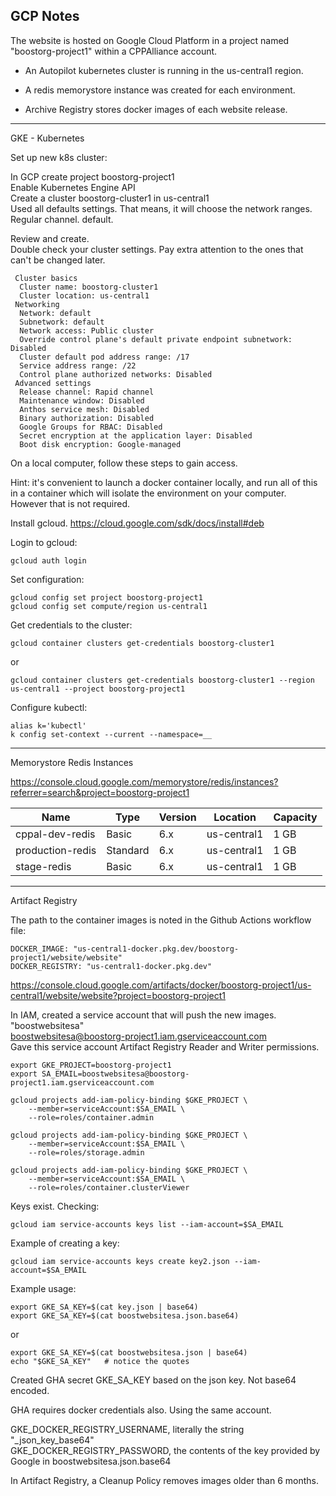 <!--
Copyright (c) 2024 The C++ Alliance, Inc. (https://cppalliance.org)

Distributed under the Boost Software License, Version 1.0. (See accompanying
file LICENSE_1_0.txt or copy at http://www.boost.org/LICENSE_1_0.txt)

Official repository: https://github.com/boostorg/website-v2
-->

## GCP Notes

The website is hosted on Google Cloud Platform in a project named "boostorg-project1" within a CPPAlliance account.

- An Autopilot kubernetes cluster is running in the us-central1 region.

- A redis memorystore instance was created for each environment.

- Archive Registry stores docker images of each website release.

---

GKE - Kubernetes

Set up new k8s cluster:

In GCP create project boostorg-project1  
Enable Kubernetes Engine API  
Create a cluster boostorg-cluster1 in us-central1  
Used all defaults settings. That means, it will choose the network ranges.  
Regular channel. default.  

Review and create.    
Double check your cluster settings. Pay extra attention to the ones that can't be changed later.  

```
 Cluster basics
  Cluster name: boostorg-cluster1 
  Cluster location: us-central1 
 Networking
  Network: default
  Subnetwork: default
  Network access: Public cluster 
  Override control plane's default private endpoint subnetwork: Disabled
  Cluster default pod address range: /17 
  Service address range: /22 
  Control plane authorized networks: Disabled
 Advanced settings
  Release channel: Rapid channel
  Maintenance window: Disabled
  Anthos service mesh: Disabled 
  Binary authorization: Disabled
  Google Groups for RBAC: Disabled
  Secret encryption at the application layer: Disabled
  Boot disk encryption: Google-managed
``` 

On a local computer, follow these steps to gain access.  

Hint: it's convenient to launch a docker container locally, and run all of this in a container which will isolate the environment on your computer. However that is not required.  

Install gcloud. https://cloud.google.com/sdk/docs/install#deb

Login to gcloud:

```
gcloud auth login
```

Set configuration: 

```
gcloud config set project boostorg-project1
gcloud config set compute/region us-central1
```

Get credentials to the cluster:

```
gcloud container clusters get-credentials boostorg-cluster1
```

or

```
gcloud container clusters get-credentials boostorg-cluster1 --region us-central1 --project boostorg-project1
```

Configure kubectl:

```
alias k='kubectl'
k config set-context --current --namespace=__
```

---

Memorystore Redis Instances

https://console.cloud.google.com/memorystore/redis/instances?referrer=search&project=boostorg-project1

| Name | Type | Version | Location | Capacity |
| ---- | ---- | ------- | -------- | -------- |
| cppal-dev-redis | Basic | 6.x | us-central1 | 1 GB |
| production-redis | Standard |	6.x | us-central1 | 1 GB |
| stage-redis |	Basic |	6.x | us-central1 | 1 GB |

---

Artifact Registry

The path to the container images is noted in the Github Actions workflow file:  

```
DOCKER_IMAGE: "us-central1-docker.pkg.dev/boostorg-project1/website/website"
DOCKER_REGISTRY: "us-central1-docker.pkg.dev"
```

https://console.cloud.google.com/artifacts/docker/boostorg-project1/us-central1/website/website?project=boostorg-project1

In IAM, created a service account that will push the new images.  
"boostwebsitesa"  
boostwebsitesa@boostorg-project1.iam.gserviceaccount.com  
Gave this service account Artifact Registry Reader and Writer permissions.  

```
export GKE_PROJECT=boostorg-project1
export SA_EMAIL=boostwebsitesa@boostorg-project1.iam.gserviceaccount.com

gcloud projects add-iam-policy-binding $GKE_PROJECT \
	--member=serviceAccount:$SA_EMAIL \
	--role=roles/container.admin

gcloud projects add-iam-policy-binding $GKE_PROJECT \
	--member=serviceAccount:$SA_EMAIL \
	--role=roles/storage.admin

gcloud projects add-iam-policy-binding $GKE_PROJECT \
	--member=serviceAccount:$SA_EMAIL \
	--role=roles/container.clusterViewer

```	

Keys exist. Checking:  
```
gcloud iam service-accounts keys list --iam-account=$SA_EMAIL
```	

Example of creating a key:    
```
gcloud iam service-accounts keys create key2.json --iam-account=$SA_EMAIL
```

Example usage:  
```
export GKE_SA_KEY=$(cat key.json | base64)  
export GKE_SA_KEY=$(cat boostwebsitesa.json.base64)  
```
or  
```
export GKE_SA_KEY=$(cat boostwebsitesa.json | base64)
echo "$GKE_SA_KEY"   # notice the quotes
```

Created GHA secret GKE_SA_KEY based on the json key. Not base64 encoded.  

GHA requires docker credentials also. Using the same account.  

GKE_DOCKER_REGISTRY_USERNAME, literally the string "_json_key_base64"  
GKE_DOCKER_REGISTRY_PASSWORD, the contents of the key provided by Google in boostwebsitesa.json.base64  

In Artifact Registry, a Cleanup Policy removes images older than 6 months.  
